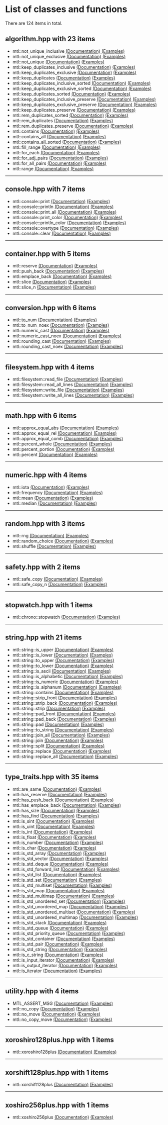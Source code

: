 # List of classes and functions

There are 124 items in total.

## algorithm.hpp with 23 items

- mtl::not_unique_inclusive [(Documentation)](../mtl/algorithm.hpp#L35) [(Examples)](../tests/tests_algorithm.cpp#L38)
- mtl::not_unique_exclusive [(Documentation)](../mtl/algorithm.hpp#L37) [(Examples)](../tests/tests_algorithm.cpp#L38)
- mtl::not_unique [(Documentation)](../mtl/algorithm.hpp#L35) [(Examples)](../tests/tests_algorithm.cpp#L38)
- mtl::keep_duplicates_inclusive [(Documentation)](../mtl/algorithm.hpp#L454) [(Examples)](../tests/tests_algorithm.cpp#L290)
- mtl::keep_duplicates_exclusive [(Documentation)](../mtl/algorithm.hpp#L601) [(Examples)](../tests/tests_algorithm.cpp#L290)
- mtl::keep_duplicates [(Documentation)](../mtl/algorithm.hpp#L454) [(Examples)](../tests/tests_algorithm.cpp#L290)
- mtl::keep_duplicates_inclusive_sorted [(Documentation)](../mtl/algorithm.hpp#L454) [(Examples)](../tests/tests_algorithm.cpp#L486)
- mtl::keep_duplicates_exclusive_sorted [(Documentation)](../mtl/algorithm.hpp#L601) [(Examples)](../tests/tests_algorithm.cpp#L527)
- mtl::keep_duplicates_sorted [(Documentation)](../mtl/algorithm.hpp#L730) [(Examples)](../tests/tests_algorithm.cpp#L569)
- mtl::keep_duplicates_inclusive_preserve [(Documentation)](../mtl/algorithm.hpp#L458) [(Examples)](../tests/tests_algorithm.cpp#L719)
- mtl::keep_duplicates_exclusive_preserve [(Documentation)](../mtl/algorithm.hpp#L605) [(Examples)](../tests/tests_algorithm.cpp#L772)
- mtl::keep_duplicates_preserve [(Documentation)](../mtl/algorithm.hpp#L733) [(Examples)](../tests/tests_algorithm.cpp#L808)
- mtl::rem_duplicates_sorted [(Documentation)](../mtl/algorithm.hpp#L253) [(Examples)](../tests/tests_algorithm.cpp#L934)
- mtl::rem_duplicates [(Documentation)](../mtl/algorithm.hpp#L253) [(Examples)](../tests/tests_algorithm.cpp#L934)
- mtl::rem_duplicates_preserve [(Documentation)](../mtl/algorithm.hpp#L255) [(Examples)](../tests/tests_algorithm.cpp#L934)
- mtl::contains [(Documentation)](../mtl/algorithm.hpp#L845) [(Examples)](../tests/tests_algorithm.cpp#L1186)
- mtl::contains_all [(Documentation)](../mtl/algorithm.hpp#L898) [(Examples)](../tests/tests_algorithm.cpp#L1186)
- mtl::contains_all_sorted [(Documentation)](../mtl/algorithm.hpp#L899) [(Examples)](../tests/tests_algorithm.cpp#L1186)
- mtl::fill_range [(Documentation)](../mtl/algorithm.hpp#L980) [(Examples)](../tests/tests_algorithm.cpp#L1661)
- mtl::for_each [(Documentation)](../mtl/algorithm.hpp#L1022) [(Examples)](../tests/tests_algorithm.cpp#L1781)
- mtl::for_adj_pairs [(Documentation)](../mtl/algorithm.hpp#L1106) [(Examples)](../tests/tests_algorithm.cpp#L1844)
- mtl::for_all_pairs [(Documentation)](../mtl/algorithm.hpp#L1135) [(Examples)](../tests/tests_algorithm.cpp#L1844)
- mtl::range [(Documentation)](../mtl/algorithm.hpp#L980) [(Examples)](../tests/tests_algorithm.cpp#L2023)

---------------------------------------------------

## console.hpp with 7 items

- mtl::console::print [(Documentation)](../mtl/console.hpp#L153) [(Examples)](../tests/tests_console.cpp#L69)
- mtl::console::println [(Documentation)](../mtl/console.hpp#L182) [(Examples)](../tests/tests_console.cpp#L69)
- mtl::console::print_all [(Documentation)](../mtl/console.hpp#L216) [(Examples)](../tests/tests_console.cpp#L336)
- mtl::console::print_color [(Documentation)](../mtl/console.hpp#L468) [(Examples)](../tests/tests_console.cpp#L603)
- mtl::console::println_color [(Documentation)](../mtl/console.hpp#L469) [(Examples)](../tests/tests_console.cpp#L852)
- mtl::console::overtype [(Documentation)](../mtl/console.hpp#L1150) [(Examples)](../tests/tests_console.cpp#L1014)
- mtl::console::clear [(Documentation)](../mtl/console.hpp#L1208) [(Examples)](../tests/tests_console.cpp#L1394)

---------------------------------------------------

## container.hpp with 5 items

- mtl::reserve [(Documentation)](../mtl/container.hpp#L19) [(Examples)](../tests/tests_container.cpp#L25)
- mtl::push_back [(Documentation)](../mtl/container.hpp#L44) [(Examples)](../tests/tests_container.cpp#L124)
- mtl::emplace_back [(Documentation)](../mtl/container.hpp#L68) [(Examples)](../tests/tests_container.cpp#L260)
- mtl::slice [(Documentation)](../mtl/container.hpp#L98) [(Examples)](../tests/tests_container.cpp#L399)
- mtl::slice_n [(Documentation)](../mtl/container.hpp#L99) [(Examples)](../tests/tests_container.cpp#L1279)

---------------------------------------------------

## conversion.hpp with 6 items

- mtl::to_num [(Documentation)](../mtl/conversion.hpp#L22) [(Examples)](../tests/tests_conversion.cpp#L64)
- mtl::to_num_noex [(Documentation)](../mtl/conversion.hpp#L23) [(Examples)](../tests/tests_conversion.cpp#L479)
- mtl::numeric_cast [(Documentation)](../mtl/conversion.hpp#L705) [(Examples)](../tests/tests_conversion.cpp#L1509)
- mtl::numeric_cast_noex [(Documentation)](../mtl/conversion.hpp#L707) [(Examples)](../tests/tests_conversion.cpp#L2127)
- mtl::rounding_cast [(Documentation)](../mtl/conversion.hpp#L787) [(Examples)](../tests/tests_conversion.cpp#L4786)
- mtl::rounding_cast_noex [(Documentation)](../mtl/conversion.hpp#L788) [(Examples)](../tests/tests_conversion.cpp#L4879)

---------------------------------------------------

## filesystem.hpp with 4 items

- mtl::filesystem::read_file [(Documentation)](../mtl/filesystem.hpp#L49) [(Examples)](../tests/tests_filesystem.cpp#L81)
- mtl::filesystem::read_all_lines [(Documentation)](../mtl/filesystem.hpp#L50) [(Examples)](../tests/tests_filesystem.cpp#L229)
- mtl::filesystem::write_file [(Documentation)](../mtl/filesystem.hpp#L162) [(Examples)](../tests/tests_filesystem.cpp#L81)
- mtl::filesystem::write_all_lines [(Documentation)](../mtl/filesystem.hpp#L163) [(Examples)](../tests/tests_filesystem.cpp#L229)

---------------------------------------------------

## math.hpp with 6 items

- mtl::approx_equal_abs [(Documentation)](../mtl/math.hpp#L20) [(Examples)](../tests/tests_math.cpp#L24)
- mtl::approx_equal_rel [(Documentation)](../mtl/math.hpp#L21) [(Examples)](../tests/tests_math.cpp#L97)
- mtl::approx_equal_comb [(Documentation)](../mtl/math.hpp#L22) [(Examples)](../tests/tests_math.cpp#L169)
- mtl::percent_whole [(Documentation)](../mtl/math.hpp#L90) [(Examples)](../tests/tests_math.cpp#L280)
- mtl::percent_portion [(Documentation)](../mtl/math.hpp#L91) [(Examples)](../tests/tests_math.cpp#L592)
- mtl::percent [(Documentation)](../mtl/math.hpp#L90) [(Examples)](../tests/tests_math.cpp#L280)

---------------------------------------------------

## numeric.hpp with 4 items

- mtl::iota [(Documentation)](../mtl/numeric.hpp#L25) [(Examples)](../tests/tests_numeric.cpp#L22)
- mtl::frequency [(Documentation)](../mtl/numeric.hpp#L52) [(Examples)](../tests/tests_numeric.cpp#L532)
- mtl::mean [(Documentation)](../mtl/numeric.hpp#L127) [(Examples)](../tests/tests_numeric.cpp#L753)
- mtl::median [(Documentation)](../mtl/numeric.hpp#L157) [(Examples)](../tests/tests_numeric.cpp#L1102)

---------------------------------------------------

## random.hpp with 3 items

- mtl::rng [(Documentation)](../mtl/random.hpp#L24) [(Examples)](../tests/tests_random.cpp#L22)
- mtl::random_choice [(Documentation)](../mtl/random.hpp#L156) [(Examples)](../tests/tests_random.cpp#L483)
- mtl::shuffle [(Documentation)](../mtl/random.hpp#L213) [(Examples)](../tests/tests_random.cpp#L815)

---------------------------------------------------

## safety.hpp with 2 items

- mtl::safe_copy [(Documentation)](../mtl/safety.hpp#L23) [(Examples)](../tests/tests_safety.cpp#L28)
- mtl::safe_copy_n [(Documentation)](../mtl/safety.hpp#L24) [(Examples)](../tests/tests_safety.cpp#L693)

---------------------------------------------------

## stopwatch.hpp with 1 items

- mtl::chrono::stopwatch [(Documentation)](../mtl/stopwatch.hpp#L23) [(Examples)](../tests/tests_stopwatch.cpp#L16)

---------------------------------------------------

## string.hpp with 21 items

- mtl::string::is_upper [(Documentation)](../mtl/string.hpp#L37) [(Examples)](../tests/tests_string.cpp#L83)
- mtl::string::is_lower [(Documentation)](../mtl/string.hpp#L39) [(Examples)](../tests/tests_string.cpp#L83)
- mtl::string::to_upper [(Documentation)](../mtl/string.hpp#L110) [(Examples)](../tests/tests_string.cpp#L151)
- mtl::string::to_lower [(Documentation)](../mtl/string.hpp#L112) [(Examples)](../tests/tests_string.cpp#L151)
- mtl::string::is_ascii [(Documentation)](../mtl/string.hpp#L165) [(Examples)](../tests/tests_string.cpp#L239)
- mtl::string::is_alphabetic [(Documentation)](../mtl/string.hpp#L217) [(Examples)](../tests/tests_string.cpp#L287)
- mtl::string::is_numeric [(Documentation)](../mtl/string.hpp#L219) [(Examples)](../tests/tests_string.cpp#L287)
- mtl::string::is_alphanum [(Documentation)](../mtl/string.hpp#L220) [(Examples)](../tests/tests_string.cpp#L287)
- mtl::string::contains [(Documentation)](../mtl/string.hpp#L324) [(Examples)](../tests/tests_string.cpp#L394)
- mtl::string::strip_front [(Documentation)](../mtl/string.hpp#L394) [(Examples)](../tests/tests_string.cpp#L470)
- mtl::string::strip_back [(Documentation)](../mtl/string.hpp#L395) [(Examples)](../tests/tests_string.cpp#L470)
- mtl::string::strip [(Documentation)](../mtl/string.hpp#L394) [(Examples)](../tests/tests_string.cpp#L470)
- mtl::string::pad_front [(Documentation)](../mtl/string.hpp#L466) [(Examples)](../tests/tests_string.cpp#L630)
- mtl::string::pad_back [(Documentation)](../mtl/string.hpp#L469) [(Examples)](../tests/tests_string.cpp#L630)
- mtl::string::pad [(Documentation)](../mtl/string.hpp#L466) [(Examples)](../tests/tests_string.cpp#L630)
- mtl::string::to_string [(Documentation)](../mtl/string.hpp#L630) [(Examples)](../tests/tests_string.cpp#L848)
- mtl::string::join_all [(Documentation)](../mtl/string.hpp#L747) [(Examples)](../tests/tests_string.cpp#L936)
- mtl::string::join [(Documentation)](../mtl/string.hpp#L747) [(Examples)](../tests/tests_string.cpp#L936)
- mtl::string::split [(Documentation)](../mtl/string.hpp#L1049) [(Examples)](../tests/tests_string.cpp#L1134)
- mtl::string::replace [(Documentation)](../mtl/string.hpp#L1178) [(Examples)](../tests/tests_string.cpp#L1678)
- mtl::string::replace_all [(Documentation)](../mtl/string.hpp#L1482) [(Examples)](../tests/tests_string.cpp#L2336)

---------------------------------------------------

## type_traits.hpp with 35 items

- mtl::are_same [(Documentation)](../mtl/type_traits.hpp#L32) [(Examples)](../tests/tests_type_traits.cpp#L38)
- mtl::has_reserve [(Documentation)](../mtl/type_traits.hpp#L57) [(Examples)](../tests/tests_type_traits.cpp#L98)
- mtl::has_push_back [(Documentation)](../mtl/type_traits.hpp#L80) [(Examples)](../tests/tests_type_traits.cpp#L142)
- mtl::has_emplace_back [(Documentation)](../mtl/type_traits.hpp#L101) [(Examples)](../tests/tests_type_traits.cpp#L182)
- mtl::has_size [(Documentation)](../mtl/type_traits.hpp#L154) [(Examples)](../tests/tests_type_traits.cpp#L225)
- mtl::has_find [(Documentation)](../mtl/type_traits.hpp#L176) [(Examples)](../tests/tests_type_traits.cpp#L267)
- mtl::is_sint [(Documentation)](../mtl/type_traits.hpp#L250) [(Examples)](../tests/tests_type_traits.cpp#L322)
- mtl::is_uint [(Documentation)](../mtl/type_traits.hpp#L252) [(Examples)](../tests/tests_type_traits.cpp#L471)
- mtl::is_int [(Documentation)](../mtl/type_traits.hpp#L254) [(Examples)](../tests/tests_type_traits.cpp#L620)
- mtl::is_float [(Documentation)](../mtl/type_traits.hpp#L256) [(Examples)](../tests/tests_type_traits.cpp#L767)
- mtl::is_number [(Documentation)](../mtl/type_traits.hpp#L258) [(Examples)](../tests/tests_type_traits.cpp#L831)
- mtl::is_char [(Documentation)](../mtl/type_traits.hpp#L260) [(Examples)](../tests/tests_type_traits.cpp#L992)
- mtl::is_std_array [(Documentation)](../mtl/type_traits.hpp#L356) [(Examples)](../tests/tests_type_traits.cpp#L1061)
- mtl::is_std_vector [(Documentation)](../mtl/type_traits.hpp#L376) [(Examples)](../tests/tests_type_traits.cpp#L1083)
- mtl::is_std_deque [(Documentation)](../mtl/type_traits.hpp#L396) [(Examples)](../tests/tests_type_traits.cpp#L1105)
- mtl::is_std_forward_list [(Documentation)](../mtl/type_traits.hpp#L416) [(Examples)](../tests/tests_type_traits.cpp#L1127)
- mtl::is_std_list [(Documentation)](../mtl/type_traits.hpp#L436) [(Examples)](../tests/tests_type_traits.cpp#L1152)
- mtl::is_std_set [(Documentation)](../mtl/type_traits.hpp#L456) [(Examples)](../tests/tests_type_traits.cpp#L1174)
- mtl::is_std_multiset [(Documentation)](../mtl/type_traits.hpp#L476) [(Examples)](../tests/tests_type_traits.cpp#L1198)
- mtl::is_std_map [(Documentation)](../mtl/type_traits.hpp#L496) [(Examples)](../tests/tests_type_traits.cpp#L1224)
- mtl::is_std_multimap [(Documentation)](../mtl/type_traits.hpp#L516) [(Examples)](../tests/tests_type_traits.cpp#L1248)
- mtl::is_std_unordered_set [(Documentation)](../mtl/type_traits.hpp#L536) [(Examples)](../tests/tests_type_traits.cpp#L1273)
- mtl::is_std_unordered_map [(Documentation)](../mtl/type_traits.hpp#L556) [(Examples)](../tests/tests_type_traits.cpp#L1323)
- mtl::is_std_unordered_multiset [(Documentation)](../mtl/type_traits.hpp#L576) [(Examples)](../tests/tests_type_traits.cpp#L1298)
- mtl::is_std_unordered_multimap [(Documentation)](../mtl/type_traits.hpp#L596) [(Examples)](../tests/tests_type_traits.cpp#L1348)
- mtl::is_std_stack [(Documentation)](../mtl/type_traits.hpp#L616) [(Examples)](../tests/tests_type_traits.cpp#L1374)
- mtl::is_std_queue [(Documentation)](../mtl/type_traits.hpp#L636) [(Examples)](../tests/tests_type_traits.cpp#L1398)
- mtl::is_std_priority_queue [(Documentation)](../mtl/type_traits.hpp#L656) [(Examples)](../tests/tests_type_traits.cpp#L1422)
- mtl::is_std_container [(Documentation)](../mtl/type_traits.hpp#L676) [(Examples)](../tests/tests_type_traits.cpp#L1447)
- mtl::is_std_pair [(Documentation)](../mtl/type_traits.hpp#L705) [(Examples)](../tests/tests_type_traits.cpp#L1476)
- mtl::is_std_string [(Documentation)](../mtl/type_traits.hpp#L728) [(Examples)](../tests/tests_type_traits.cpp#L1528)
- mtl::is_c_string [(Documentation)](../mtl/type_traits.hpp#L748) [(Examples)](../tests/tests_type_traits.cpp#L1612)
- mtl::is_input_iterator [(Documentation)](../mtl/type_traits.hpp#L767) [(Examples)](../tests/tests_type_traits.cpp#L1642)
- mtl::is_output_iterator [(Documentation)](../mtl/type_traits.hpp#L769) [(Examples)](../tests/tests_type_traits.cpp#L1642)
- mtl::is_iterator [(Documentation)](../mtl/type_traits.hpp#L771) [(Examples)](../tests/tests_type_traits.cpp#L1642)

---------------------------------------------------

## utility.hpp with 4 items

- MTL_ASSERT_MSG [(Documentation)](../mtl/utility.hpp#L17) [(Examples)](../tests/tests_utility.cpp#L16)
- mtl::no_copy [(Documentation)](../mtl/utility.hpp#L37) [(Examples)](../tests/tests_utility.cpp#L71)
- mtl::no_move [(Documentation)](../mtl/utility.hpp#L38) [(Examples)](../tests/tests_utility.cpp#L71)
- mtl::no_copy_move [(Documentation)](../mtl/utility.hpp#L39) [(Examples)](../tests/tests_utility.cpp#L71)

---------------------------------------------------

## xoroshiro128plus.hpp with 1 items

- mtl::xoroshiro128plus [(Documentation)](../mtl/xoroshiro128plus.hpp#L24) [(Examples)](../tests/tests_xoroshiro128plus.cpp#L21)

---------------------------------------------------

## xorshift128plus.hpp with 1 items

- mtl::xorshift128plus [(Documentation)](../mtl/xorshift128plus.hpp#L25) [(Examples)](../tests/tests_xorshift128plus.cpp#L19)

---------------------------------------------------

## xoshiro256plus.hpp with 1 items

- mtl::xoshiro256plus [(Documentation)](../mtl/xoshiro256plus.hpp#L25) [(Examples)](../tests/tests_xoshiro256plus.cpp#L19)
